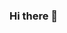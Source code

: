 ### Hi there 👋

<!--👨‍💻 About Me: Hi, I’m CreekCred, a tech-savvy programmer and engineer passionate about manufacturing innovation, creative projects, and problem-solving. With a strong background in CNC programming, CAD/CAM, and process optimization, I focus on developing practical solutions for engineering challenges. When I’m not coding or designing, I’m exploring off-road sports, game development, and Web3 technology.

🌟 Projects and Interests:

TRS Aero Machine Connect: A CNC machine monitoring and job-tracking application with DNC/FTP integration.
Wheel Watch: A UTV race monitoring app for real-time tire condition tracking with tablet support.
WeCr8 Ecosystem: Supporting creators with tools like the $CR8 token and streamlined digital storefront management.
Game Development: Designing fun and educational experiences, such as the "Yum Sour Candy" game in Unity.
CNC Tooling Applications: Building tools for efficient assembly numbering and tool description generation.
🛠 Skills and Expertise:

CNC Programming (Mastercam 2024 standards)
CAD/CAM Systems and Integration
Python, Unity, and Android Development
Process Documentation and Compliance (AS9100)
Web3 Development and Solana Ecosystem
🌐 Let's Collaborate: I’m always interested in innovative projects and collaborative opportunities. Let’s build something great!
**ZachGoodbody/ZachGoodbody** is a ✨ _special_ ✨ repository because its `README.md` (this file) appears on your GitHub profile.

Here are some ideas to get you started:

- 🔭 I’m currently working on ...
- 🌱 I’m currently learning ...
- 👯 I’m looking to collaborate on ...
- 🤔 I’m looking for help with ...
- 💬 Ask me about ...
- 📫 How to reach me: ...
- 😄 Pronouns: ...
- ⚡ Fun fact: ...
-->
